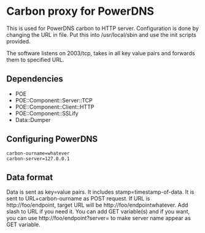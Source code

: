 Carbon proxy for PowerDNS
=========================

This is used for PowerDNS carbon to HTTP server. Configuration is done
by changing the URL in file. Put this into /usr/local/sbin and use the
init scripts provided.

The software listens on 2003/tcp, takes in all key value pairs and
forwards them to specified URL.

Dependencies
------------

 * POE
 * POE::Component::Server::TCP
 * POE::Component::Client::HTTP
 * POE::Component::SSLify
 * Data::Dumper

Configuring PowerDNS
--------------------

```
carbon-ourname=whatever
carbon-server=127.0.0.1
```

Data format
-----------
Data is sent as key=value pairs. It includes stamp=timestamp-of-data. It is sent
to URL+carbon-ourname as POST request. If URL is http://foo/endpoint, target URL will be
http://foo/endpointwhatever. Add slash to URL if you need it. You can add GET variable(s)
and if you want, you can use http://foo/endpoint?server= to make server name appear as
GET variable.

